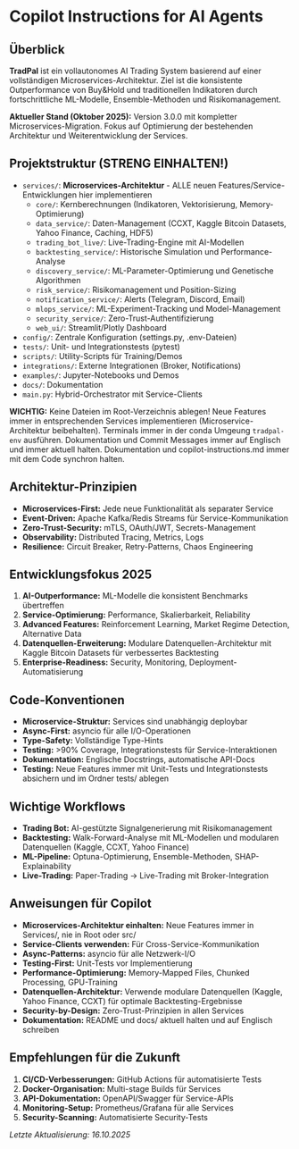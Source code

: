 # Copilot Instructions for AI Agents

## Überblick
**TradPal** ist ein vollautonomes AI Trading System basierend auf einer vollständigen Microservices-Architektur. Ziel ist die konsistente Outperformance von Buy&Hold und traditionellen Indikatoren durch fortschrittliche ML-Modelle, Ensemble-Methoden und Risikomanagement.

**Aktueller Stand (Oktober 2025):** Version 3.0.0 mit kompletter Microservices-Migration. Fokus auf Optimierung der bestehenden Architektur und Weiterentwicklung der Services.

## Projektstruktur (STRENG EINHALTEN!)
- `services/`: **Microservices-Architektur** - ALLE neuen Features/Service-Entwicklungen hier implementieren
  - `core/`: Kernberechnungen (Indikatoren, Vektorisierung, Memory-Optimierung)
  - `data_service/`: Daten-Management (CCXT, Kaggle Bitcoin Datasets, Yahoo Finance, Caching, HDF5)
  - `trading_bot_live/`: Live-Trading-Engine mit AI-Modellen
  - `backtesting_service/`: Historische Simulation und Performance-Analyse
  - `discovery_service/`: ML-Parameter-Optimierung und Genetische Algorithmen
  - `risk_service/`: Risikomanagement und Position-Sizing
  - `notification_service/`: Alerts (Telegram, Discord, Email)
  - `mlops_service/`: ML-Experiment-Tracking und Model-Management
  - `security_service/`: Zero-Trust-Authentifizierung
  - `web_ui/`: Streamlit/Plotly Dashboard
- `config/`: Zentrale Konfiguration (settings.py, .env-Dateien)
- `tests/`: Unit- und Integrationstests (pytest)
- `scripts/`: Utility-Scripts für Training/Demos
- `integrations/`: Externe Integrationen (Broker, Notifications)
- `examples/`: Jupyter-Notebooks und Demos
- `docs/`: Dokumentation
- `main.py`: Hybrid-Orchestrator mit Service-Clients

**WICHTIG:** Keine Dateien im Root-Verzeichnis ablegen! Neue Features immer in entsprechenden Services implementieren (Microservice-Architektur beibehalten). Terminals immer in der conda Umgeung `tradpal-env` ausführen. Dokumentation und Commit Messages immer auf Englisch und immer aktuell halten. Dokumentation und copilot-instructions.md immer mit dem Code synchron halten. 

## Architektur-Prinzipien
- **Microservices-First:** Jede neue Funktionalität als separater Service
- **Event-Driven:** Apache Kafka/Redis Streams für Service-Kommunikation
- **Zero-Trust-Security:** mTLS, OAuth/JWT, Secrets-Management
- **Observability:** Distributed Tracing, Metrics, Logs
- **Resilience:** Circuit Breaker, Retry-Patterns, Chaos Engineering

## Entwicklungsfokus 2025
1. **AI-Outperformance:** ML-Modelle die konsistent Benchmarks übertreffen
2. **Service-Optimierung:** Performance, Skalierbarkeit, Reliability
3. **Advanced Features:** Reinforcement Learning, Market Regime Detection, Alternative Data
4. **Datenquellen-Erweiterung:** Modulare Datenquellen-Architektur mit Kaggle Bitcoin Datasets für verbessertes Backtesting
5. **Enterprise-Readiness:** Security, Monitoring, Deployment-Automatisierung

## Code-Konventionen
- **Microservice-Struktur:** Services sind unabhängig deploybar
- **Async-First:** asyncio für alle I/O-Operationen
- **Type-Safety:** Vollständige Type-Hints
- **Testing:** >90% Coverage, Integrationstests für Service-Interaktionen
- **Dokumentation:** Englische Docstrings, automatische API-Docs
- **Testing:** Neue Features immer mit Unit-Tests und Integrationstests absichern und im Ordner tests/ ablegen

## Wichtige Workflows
- **Trading Bot:** AI-gestützte Signalgenerierung mit Risikomanagement
- **Backtesting:** Walk-Forward-Analyse mit ML-Modellen und modularen Datenquellen (Kaggle, CCXT, Yahoo Finance)
- **ML-Pipeline:** Optuna-Optimierung, Ensemble-Methoden, SHAP-Explainability
- **Live-Trading:** Paper-Trading → Live-Trading mit Broker-Integration

## Anweisungen für Copilot
- **Microservices-Architektur einhalten:** Neue Features immer in Services/, nie in Root oder src/
- **Service-Clients verwenden:** Für Cross-Service-Kommunikation
- **Async-Patterns:** asyncio für alle Netzwerk-I/O
- **Testing-First:** Unit-Tests vor Implementierung
- **Performance-Optimierung:** Memory-Mapped Files, Chunked Processing, GPU-Training
- **Datenquellen-Architektur:** Verwende modulare Datenquellen (Kaggle, Yahoo Finance, CCXT) für optimale Backtesting-Ergebnisse
- **Security-by-Design:** Zero-Trust-Prinzipien in allen Services
- **Dokumentation:** README und docs/ aktuell halten und auf Englisch schreiben

## Empfehlungen für die Zukunft
1. **CI/CD-Verbesserungen:** GitHub Actions für automatisierte Tests
2. **Docker-Organisation:** Multi-stage Builds für Services
3. **API-Dokumentation:** OpenAPI/Swagger für Service-APIs
4. **Monitoring-Setup:** Prometheus/Grafana für alle Services
5. **Security-Scanning:** Automatisierte Security-Tests

*Letzte Aktualisierung: 16.10.2025*